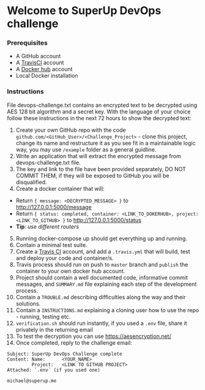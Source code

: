 # Welcome to SuperUp DevOps challenge 

### Prerequisites

* A GitHub account
* A [TravisCI](https://docs.travis-ci.com) account 
* A [Docker hub](https://hub.docker.com) account
* Local Docker installation

### Instructions

File devops-challenge.txt contains an encrypted text to be decrypted using AES 128 bit algorithm and a secret key.
With the language of your choice follow these instructions in the next 72 hours to show the decrypted text:

1. Create your own GitHub repo with the code `github.com/<GitHub_User>/<Challenge_Project>`  - clone this project, change its name and restructure it as you see fit in a maintainable logic way, you may use `/example`  folder as a general guidline.
2. Write an application that will extract the encrypted message from devops-challenge.txt file.
3. The key and link to the file have been provided separately, DO NOT COMMIT THEM, if they will be exposed to GitHub you will be disqualified.
4. Create a docker container that will:
* Return `{ message: <DECRYPTED_MESSAGE> }` to http://127.0.0.1:5000/message
* Return `{ status: completed, container: <LINK_TO_DOKERHUB>, project: <LINK_TO_GITHUB> }` to http://127.0.0.1:5000/status
* **Tip**: *use different routers*
5. Running docker-compose up should get everything up and running.
6. Contain a minimal test suite.
7. Create a [Travis CI](https://travis-ci.org/) account, and add a `.travis.yml` that will build, test and deploy your code and container/s.
8. Travis process should run on push to `master` branch and `publish` the container to your own docker hub account.
9. Project should contain a well documented code, informative commit messages, and `SUMMARY.md` file explaining each step of the development process.
10. Contain a `TROUBLE.md` describing difficulties along the way and their solutions.
11. Contain a `INSTRUCTIONS.md` explaining a cloning user how to use the repo - running, testing etc.
12. `verification.sh` should run instantly, if you used a `.env` file, share it privately in the returning email
13. To test the decryption you can use https://aesencryption.net/
14. Once completed, reply to the challenge email:
```
Subject: SuperUp DevOps Challenge complete
Content: Name:      <YOUR_NAME>
         Project:   <LINK TO GITHUB PROJECT>
Attached: `.env` (if you used one)

```
```
michael@superup.me
```
